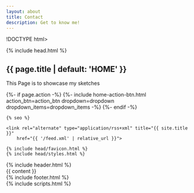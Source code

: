 ```yaml
---
layout: about
title: Contact
description: Get to know me!
---
```


!DOCTYPE html>
<html lang="{{ site.lang | slice: 0,2 | default: "en" }}">

{% include head.html %}
<head>
<div class="home-page">
  <!-- home page header -->
  <section class="home-page-header">
    <div class="container text-center">
      <h1 class="animated fadeInDownBig">{{ page.title | default: 'HOME' }}</h1>
      <p> This Page is to showcase my sketches </p>
      {%- if page.action -%}
        {%- include home-action-btn.html action_btn=action_btn dropdown=dropdown dropdown_items=dropdown_items -%}
      {%- endif -%}
</head>
    </div>
  </section>
<body>
    <meta charset="utf-8">
    <meta http-equiv="X-UA-Compatible" content="IE=edge">
    <meta name="viewport" content="width=device-width, initial-scale=1">

    {% seo %}

    <link rel="alternate" type="application/rss+xml" title="{{ site.title }}"
        href="{{ '/feed.xml' | relative_url }}">

    {% include head/favicon.html %}
    {% include head/styles.html %}

  <!-- page container -->
  <div class="page-container">
    <!-- page header -->
    {% include header.html %}
    <!-- page content -->
    <main class="page-content" role="main">
      {{ content }}
    </main>
    <!-- page footer -->
    {% include footer.html %}
  </div>
  {% include scripts.html %}
</body>
</html>

